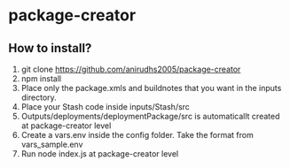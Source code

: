 # package-creator

## How to install?
1. git clone https://github.com/anirudhs2005/package-creator
1. npm install
1. Place only the package.xmls and buildnotes that you want in the inputs directory.
1. Place your Stash code inside inputs/Stash/src
1. Outputs/deployments/deploymentPackage/src is automaticallt created at package-creator level
1. Create a vars.env inside the config folder. Take the format from vars_sample.env
1. Run node index.js at package-creator level